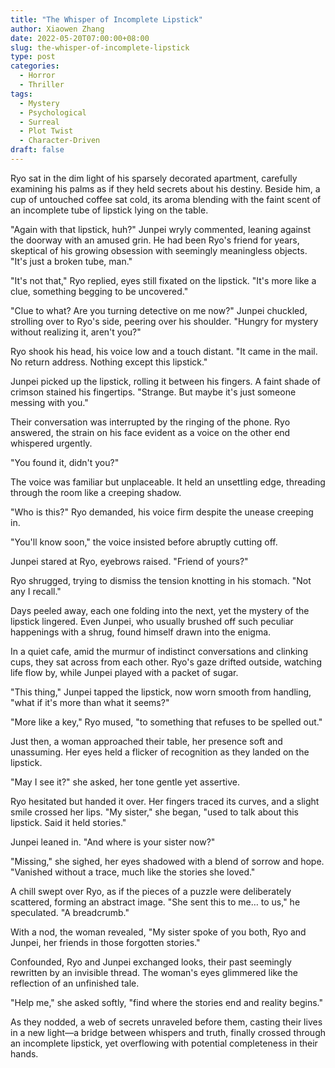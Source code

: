 ```yaml
---
title: "The Whisper of Incomplete Lipstick"
author: Xiaowen Zhang
date: 2022-05-20T07:00:00+08:00
slug: the-whisper-of-incomplete-lipstick
type: post
categories:
  - Horror
  - Thriller
tags:
  - Mystery
  - Psychological
  - Surreal
  - Plot Twist
  - Character-Driven
draft: false
---
```


Ryo sat in the dim light of his sparsely decorated apartment, carefully examining his palms as if they held secrets about his destiny. Beside him, a cup of untouched coffee sat cold, its aroma blending with the faint scent of an incomplete tube of lipstick lying on the table.

"Again with that lipstick, huh?" Junpei wryly commented, leaning against the doorway with an amused grin. He had been Ryo's friend for years, skeptical of his growing obsession with seemingly meaningless objects. "It's just a broken tube, man."

"It's not that," Ryo replied, eyes still fixated on the lipstick. "It's more like a clue, something begging to be uncovered."

"Clue to what? Are you turning detective on me now?" Junpei chuckled, strolling over to Ryo's side, peering over his shoulder. "Hungry for mystery without realizing it, aren't you?"

Ryo shook his head, his voice low and a touch distant. "It came in the mail. No return address. Nothing except this lipstick."

Junpei picked up the lipstick, rolling it between his fingers. A faint shade of crimson stained his fingertips. "Strange. But maybe it's just someone messing with you."

Their conversation was interrupted by the ringing of the phone. Ryo answered, the strain on his face evident as a voice on the other end whispered urgently.

"You found it, didn't you?"

The voice was familiar but unplaceable. It held an unsettling edge, threading through the room like a creeping shadow.

"Who is this?" Ryo demanded, his voice firm despite the unease creeping in.

"You'll know soon," the voice insisted before abruptly cutting off.

Junpei stared at Ryo, eyebrows raised. "Friend of yours?"

Ryo shrugged, trying to dismiss the tension knotting in his stomach. "Not any I recall."

Days peeled away, each one folding into the next, yet the mystery of the lipstick lingered. Even Junpei, who usually brushed off such peculiar happenings with a shrug, found himself drawn into the enigma.

In a quiet cafe, amid the murmur of indistinct conversations and clinking cups, they sat across from each other. Ryo's gaze drifted outside, watching life flow by, while Junpei played with a packet of sugar.

"This thing," Junpei tapped the lipstick, now worn smooth from handling, "what if it's more than what it seems?"

"More like a key," Ryo mused, "to something that refuses to be spelled out."

Just then, a woman approached their table, her presence soft and unassuming. Her eyes held a flicker of recognition as they landed on the lipstick.

"May I see it?" she asked, her tone gentle yet assertive.

Ryo hesitated but handed it over. Her fingers traced its curves, and a slight smile crossed her lips. "My sister," she began, "used to talk about this lipstick. Said it held stories."

Junpei leaned in. "And where is your sister now?"

"Missing," she sighed, her eyes shadowed with a blend of sorrow and hope. "Vanished without a trace, much like the stories she loved."

A chill swept over Ryo, as if the pieces of a puzzle were deliberately scattered, forming an abstract image. "She sent this to me… to us," he speculated. "A breadcrumb."

With a nod, the woman revealed, "My sister spoke of you both, Ryo and Junpei, her friends in those forgotten stories."

Confounded, Ryo and Junpei exchanged looks, their past seemingly rewritten by an invisible thread. The woman's eyes glimmered like the reflection of an unfinished tale.

"Help me," she asked softly, "find where the stories end and reality begins."

As they nodded, a web of secrets unraveled before them, casting their lives in a new light—a bridge between whispers and truth, finally crossed through an incomplete lipstick, yet overflowing with potential completeness in their hands.